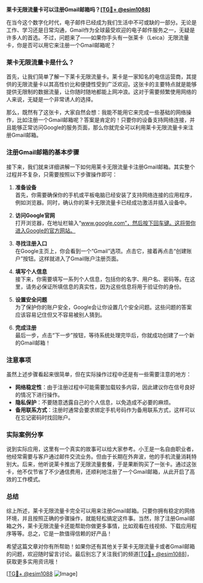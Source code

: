 **莱卡无限流量卡可以注册Gmail邮箱吗？[[TG💪+ @esim1088](https://t.me/s/esim1088)]**

在当今这个数字化时代，电子邮件已经成为我们生活中不可或缺的一部分。无论是工作、学习还是日常沟通，Gmail作为全球最受欢迎的电子邮件服务之一，无疑是许多人的首选。不过，问题来了——如果你手头有一张莱卡（Leica）无限流量卡，你是否可以用它来注册一个Gmail邮箱呢？

### 莱卡无限流量卡是什么？

首先，让我们简单了解一下莱卡无限流量卡。莱卡是一家知名的电信运营商，其提供的无限流量卡以其高性价比和便捷性受到广泛欢迎。这张卡的主要特点就是能够提供无限制的数据流量，让你随时随地都能上网冲浪。这对于需要频繁使用网络的人来说，无疑是一个非常诱人的选择。

那么，既然有了这张卡，大家自然会想：我能不能用它来完成一些基础的网络操作，比如注册一个Gmail邮箱呢？答案是肯定的！只要你的设备支持网络连接，并且能够正常访问Google的服务页面，那么你就完全可以利用莱卡无限流量卡来注册Gmail邮箱。

### 注册Gmail邮箱的基本步骤

接下来，我们就来详细讲解一下如何用莱卡无限流量卡注册Gmail邮箱。其实整个过程并不复杂，只需要按照以下步骤操作即可：

1. **准备设备**  
   首先，你需要确保你的手机或平板电脑已经安装了支持网络连接的应用程序，例如浏览器。同时，确认你的莱卡无限流量卡已经成功激活并插入设备中。

2. **访问Google官网**  
   打开浏览器，在地址栏输入“www.google.com”，然后按下回车键。这将带你进入Google的官方网站。

3. **寻找注册入口**  
   在Google主页上，你会看到一个“Gmail”选项。点击它，接着再点击“创建账户”按钮。这样就进入了Gmail账户注册页面。

4. **填写个人信息**  
   接下来，你需要填写一系列个人信息，包括你的名字、用户名、密码等。在这里，请务必保证所填信息的真实性，因为这些信息将用于验证你的身份。

5. **设置安全问题**  
   为了保护你的账户安全，Google会让你设置几个安全问题。这些问题的答案应该容易记住但又不容易被别人猜到。

6. **完成注册**  
   最后一步，点击“下一步”按钮，等待系统处理完毕后，你就成功创建了一个新的Gmail邮箱！

### 注意事项

虽然上述步骤看起来很简单，但在实际操作过程中还是有一些需要注意的地方：

- **网络稳定性**：由于注册过程中可能需要加载较多内容，因此建议你在信号良好的情况下进行操作。
- **隐私保护**：不要随意透露自己的个人信息，以免造成不必要的麻烦。
- **备用联系方式**：注册时通常会要求绑定手机号码作为备用联系方式，这样可以在忘记密码时找回账户。

### 实际案例分享

说到实际应用，这里有一个真实的故事可以给大家参考。小王是一名自由职业者，他经常需要与客户通过邮件交流业务。但由于长期在外奔波，他的手机流量消耗特别大。后来，他听说莱卡推出了无限流量套餐，于是果断购买了一张卡。通过这张卡，他不仅节省了不少通信费用，还顺利地注册了一个Gmail邮箱，从此开启了高效的工作模式。

### 总结

综上所述，莱卡无限流量卡完全可以用来注册Gmail邮箱。只要你拥有稳定的网络环境，并且按照正确的步骤操作，就能轻松搞定这件事。当然，除了注册Gmail邮箱之外，莱卡无限流量卡还能帮助你做更多事情，比如观看在线视频、下载应用程序等等。总之，它是一款值得信赖的好产品！

希望这篇文章对你有所帮助！如果你还有其他关于莱卡无限流量卡或者Gmail邮箱的问题，欢迎随时留言讨论。最后别忘了关注我们的频道[[TG💪+ @esim1088](https://t.me/s/esim1088)]，获取更多实用资讯哦！

[[TG💪+ @esim1088](https://t.me/s/esim1088) ![Image](https://i.postimg.cc/4NQfJmqS/Snipaste-2025-05-13-00-14-12.png)]